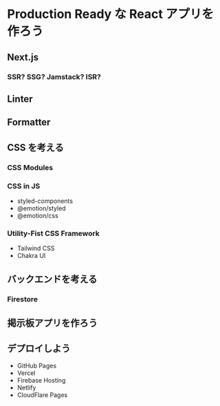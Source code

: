 # Production Ready な React アプリを作ろう

## Next.js

### SSR? SSG? Jamstack? ISR?

## Linter

## Formatter

## CSS を考える

### CSS Modules

### CSS in JS

- styled-components
- @emotion/styled
- @emotion/css

### Utility-Fist CSS Framework

- Tailwind CSS
- Chakra UI

## バックエンドを考える

### Firestore

## 掲示板アプリを作ろう

## デプロイしよう

- GitHub Pages
- Vercel
- Firebase Hosting
- Netlify
- CloudFlare Pages
